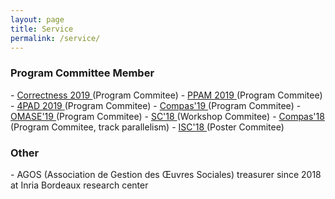 ```yaml
---
layout: page
title: Service
permalink: /service/
---
```


<div class="panel panel-info" markdown="1">
  <div class="panel-heading">
    <h3 class="panel-title">Program Committee Member</h3>
  </div>
  <div class="panel-body">
<td markdown="1">
- <a href="https://correctness-workshop.github.io/2019/" target="_blank"> Correctness 2019 </a> (Program Commitee)
- <a href="https://www.ppam.pl" target="_blank"> PPAM 2019 </a> (Program Commitee)
- <a href="http://hpcs2019.cisedu.info/2-conference/symposia/symp05-4pad" target="_blank"> 4PAD 2019 </a> (Program Commitee)
- <a href="https://2019.compas-conference.fr" target="_blank"> Compas'19 </a> (Program Commitee)
- <a href="https://omasew.github.io" target="_blank"> OMASE'19 </a> (Program Commitee)
- <a href="https://sc18.supercomputing.org" target="_blank"> SC'18 </a> (Workshop Commitee)
- <a href="http://2018.compas-conference.fr/#" target="_blank"> Compas'18 </a> (Program Commitee, track parallelism)
- <a href="https://www.isc-hpc.com" target="_blank"> ISC'18 </a> (Poster Commitee)
</td>
  </div>
</div>

<div class="panel panel-info" markdown="1">
  <div class="panel-heading">
    <h3 class="panel-title">Other</h3>
  </div>
  <div class="panel-body">
<td markdown="1">
- AGOS (Association de Gestion des Œuvres Sociales) treasurer since 2018 at Inria Bordeaux research center 
</td>
  </div>
</div>
